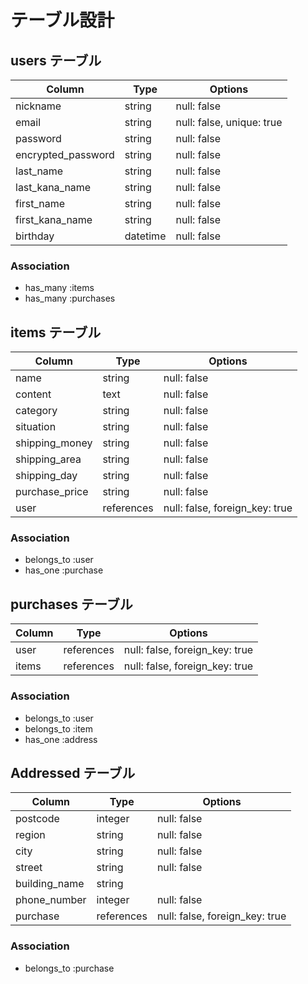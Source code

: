 # テーブル設計

## users テーブル
| Column             | Type     | Options                   |
| ------------------ | -------- | ------------------------- |
| nickname           | string   | null: false               |
| email              | string   | null: false, unique: true |
| password           | string   | null: false               |
| encrypted_password | string   | null: false               |
| last_name          | string   | null: false               |
| last_kana_name     | string   | null: false               |
| first_name         | string   | null: false               |
| first_kana_name    | string   | null: false               |
| birthday           | datetime | null: false               |

### Association
- has_many :items
- has_many :purchases


## items テーブル

| Column         | Type       | Options                        |
| -------------- | ---------- | ------------------------------ |
| name           | string     | null: false                    |
| content        | text       | null: false                    |
| category       | string     | null: false                    |
| situation      | string     | null: false                    |
| shipping_money | string     | null: false                    |
| shipping_area  | string     | null: false                    |
| shipping_day   | string     | null: false                    |
| purchase_price | string     | null: false                    |
| user           | references | null: false, foreign_key: true |

### Association
- belongs_to :user
- has_one :purchase


## purchases テーブル

| Column  | Type       | Options                        |
| ------- | ---------- | ------------------------------ |
| user    | references | null: false, foreign_key: true |
| items   | references | null: false, foreign_key: true |

### Association
- belongs_to :user
- belongs_to :item
- has_one :address


## Addressed テーブル

| Column        | Type       | Options                        |
| ------------- | ---------- | ------------------------------ |
| postcode      | integer    | null: false                    |
| region        | string     | null: false                    |
| city          | string     | null: false                    |
| street        | string     | null: false                    |
| building_name | string     |                                |
| phone_number  | integer    | null: false                    |
| purchase      | references | null: false, foreign_key: true |

### Association
- belongs_to :purchase